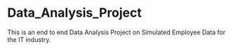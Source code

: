 # Data_Analysis_Project
This is an end to end Data Analysis Project on Simulated Employee Data for the IT industry. 
